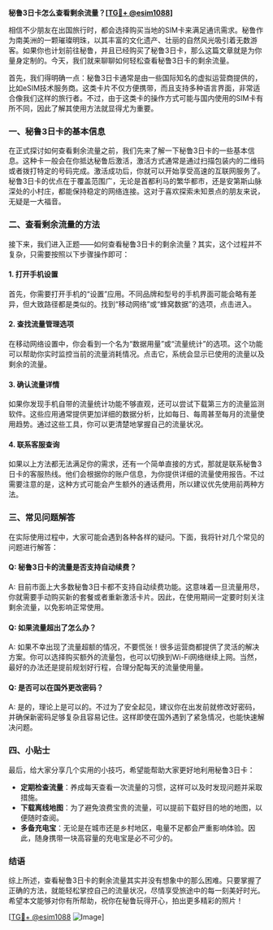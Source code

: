 **秘鲁3日卡怎么查看剩余流量？[[TG💪+ @esim1088](https://t.me/s/esim1088)]**

相信不少朋友在出国旅行时，都会选择购买当地的SIM卡来满足通讯需求。秘鲁作为南美洲的一颗璀璨明珠，以其丰富的文化遗产、壮丽的自然风光吸引着无数游客。如果你也计划前往秘鲁，并且已经购买了秘鲁3日卡，那么这篇文章就是为你量身定制的。今天，我们就来聊聊如何轻松查看秘鲁3日卡的剩余流量。

首先，我们得明确一点：秘鲁3日卡通常是由一些国际知名的虚拟运营商提供的，比如eSIM技术服务商。这类卡片不仅方便携带，而且支持多种语言界面，非常适合像我们这样的旅行者。不过，由于这类卡的操作方式可能与国内使用的SIM卡有所不同，因此了解其使用方法就显得尤为重要。

### 一、秘鲁3日卡的基本信息

在正式探讨如何查看剩余流量之前，我们先来了解一下秘鲁3日卡的一些基本信息。这种卡一般会在你抵达秘鲁后激活，激活方式通常是通过扫描包装内的二维码或者拨打特定的号码完成。激活成功后，你就可以开始享受高速的互联网服务了。秘鲁3日卡的优点在于覆盖范围广，无论是首都利马的繁华都市，还是安第斯山脉深处的小村庄，都能保持稳定的网络连接。这对于喜欢探索未知景点的朋友来说，无疑是一大福音。

### 二、查看剩余流量的方法

接下来，我们进入正题——如何查看秘鲁3日卡的剩余流量？其实，这个过程并不复杂，只需要按照以下步骤操作即可：

#### 1. 打开手机设置

首先，你需要打开手机的“设置”应用。不同品牌和型号的手机界面可能会略有差异，但大致路径都是类似的。找到“移动网络”或“蜂窝数据”的选项，点击进入。

#### 2. 查找流量管理选项

在移动网络设置中，你会看到一个名为“数据用量”或“流量统计”的选项。这个功能可以帮助你实时监控当前的流量消耗情况。点击它，系统会显示已使用的流量以及剩余的流量。

#### 3. 确认流量详情

如果你发现手机自带的流量统计功能不够直观，还可以尝试下载第三方的流量监测软件。这些应用通常提供更加详细的数据分析，比如每日、每周甚至每月的流量使用趋势。通过这些工具，你可以更清楚地掌握自己的流量状况。

#### 4. 联系客服查询

如果以上方法都无法满足你的需求，还有一个简单直接的方式，那就是联系秘鲁3日卡的客服热线。他们会根据你的账户信息，为你提供详细的流量使用报告。不过需要注意的是，这种方式可能会产生额外的通话费用，所以建议优先使用前两种方法。

### 三、常见问题解答

在实际使用过程中，大家可能会遇到各种各样的疑问。下面，我将针对几个常见的问题进行解答：

#### Q: 秘鲁3日卡的流量是否支持自动续费？

A: 目前市面上大多数秘鲁3日卡都不支持自动续费功能。这意味着一旦流量用尽，你就需要手动购买新的套餐或者重新激活卡片。因此，在使用期间一定要时刻关注剩余流量，以免影响正常使用。

#### Q: 如果流量超出了怎么办？

A: 如果不幸出现了流量超额的情况，不要慌张！很多运营商都提供了灵活的解决方案。你可以选择购买额外的流量包，也可以切换到Wi-Fi网络继续上网。当然，最好的办法还是提前规划好行程，合理分配每天的流量使用量。

#### Q: 是否可以在国外更改密码？

A: 是的，理论上是可以的。不过为了安全起见，建议你在出发前就修改好密码，并确保新密码足够复杂且容易记住。这样即使在国外遇到了紧急情况，也能快速解决问题。

### 四、小贴士

最后，给大家分享几个实用的小技巧，希望能帮助大家更好地利用秘鲁3日卡：

- **定期检查流量**：养成每天查看一次流量的习惯，这样可以及时发现问题并采取措施。
- **下载离线地图**：为了避免浪费宝贵的流量，可以提前下载好目的地的地图，以便随时查阅。
- **多备充电宝**：无论是在城市还是乡村地区，电量不足都会严重影响体验。因此，随身携带一块高容量的充电宝是必不可少的。

### 结语

综上所述，查看秘鲁3日卡的剩余流量其实并没有想象中的那么困难。只要掌握了正确的方法，就能轻松掌控自己的流量状况，尽情享受旅途中的每一刻美好时光。希望本文能够对你有所帮助，祝你在秘鲁玩得开心，拍出更多精彩的照片！

[[TG💪+ @esim1088](https://t.me/s/esim1088) ![Image](https://i.postimg.cc/4NQfJmqS/Snipaste-2025-05-13-00-14-12.png)]